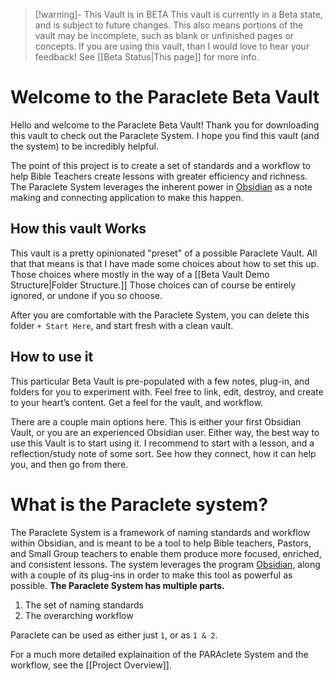>[!warning]- This Vault is in BETA
>This vault is currently in a Beta state, and is subject to future changes.
>This also means portions of the vault may be incomplete, such as blank or unfinished pages or concepts.
>If you are using this vault, than I would love to hear your feedback! See [[Beta Status|This page]] for more info.

# Welcome to the Paraclete Beta Vault
Hello and welcome to the Paraclete Beta Vault! Thank you for downloading this vault to check out the Paraclete System. I hope you find this vault (and the system) to be incredibly helpful.

The point of this project is to create a set of standards and a workflow to help Bible Teachers create lessons with greater efficiency and richness. The Paraclete System leverages the inherent power in [Obsidian](https://www.obsidian.md) as a note making and connecting application to make this happen.

## How this vault Works
This vault is a pretty opinionated "preset" of a possible Paraclete Vault. All that that means is that I have made some choices about how to set this up. Those choices where mostly in the way of a [[Beta Vault Demo Structure|Folder Structure.]] Those choices can of course be entirely ignored, or undone if you so choose. 

After you are comfortable with the Paraclete System, you can delete this folder `+ Start Here`, and start fresh with a clean vault.

## How to use it
This particular Beta Vault is pre-populated with a few notes, plug-in, and folders for you to experiment with. Feel free to link, edit, destroy, and create to your heart’s content. Get a feel for the vault, and workflow.

There are a couple main options here. This is either your first Obsidian Vault, or you are an experienced Obsidian user. Either way, the best way to use this Vault is to start using it. I recommend to start with a lesson, and a reflection/study note of some sort. See how they connect, how it can help you, and then go from there.

# What is the Paraclete system?
The Paraclete System is a framework of naming standards and workflow within Obsidian, and is meant to be a tool to help Bible teachers, Pastors, and Small Group teachers to enable them produce more focused, enriched, and consistent lessons. The system leverages the program [Obsidian](https://www.obsidian.md), along with a couple of its plug-ins in order to make this tool as powerful as possible.
**The Paraclete System has multiple parts.**
1. The set of naming standards
2. The overarching workflow

Paraclete can be used as either just `1`, or as `1 & 2`. 

For a much more detailed explainaition of the PARAclete System and the workflow, see the [[Project Overview]].